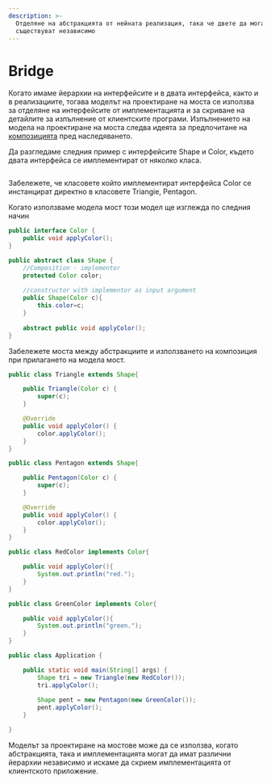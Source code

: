 ```yaml
---
description: >-
  Отделяне на абстракцията от нейната реализация, така че двете да могат да
  съществуват независимо
---
```


# Bridge

Когато имаме йерархии на интерфейсите и в двата интерфейса, както и в реализациите, тогава моделът на проектиране на моста се използва за отделяне на интерфейсите от имплементацията и за скриване на детайлите за изпълнение от клиентските програми. Изпълнението на модела на проектиране на моста следва идеята за предпочитане на [композицията](https://app.gitbook.com/o/c8e077E8abnSYoRWFCzu/s/-MUbVVR-jiMUx7iVRyw6/\~/changes/338/obektno-orientirano-programirane-2-chast/laboratorno-uprazhnenie-6/bridge/kompoziciya) пред наследяването.

Да разгледаме следния пример с интерфейсите Shape и Color, където двата интерфейса се имплементират от няколко класа.

<figure><img src="../../../.gitbook/assets/image (95).png" alt=""><figcaption></figcaption></figure>

Забележете, че класовете който имплементират интерфейса Color се инстанцират директно в  класовете Triangie, Pentagon.

Когато използваме модела мост този модел ще изглежда по следния начин

```java
public interface Color {
    public void applyColor();
}
```

```java
public abstract class Shape {
	//Composition - implementor
	protected Color color;
	
	//constructor with implementor as input argument
	public Shape(Color c){
		this.color=c;
	}
	
	abstract public void applyColor();
}
```

Забележете моста между абстракциите и използването на композиция при прилагането на  модела мост.

```java
public class Triangle extends Shape{

	public Triangle(Color c) {
		super(c);
	}

	@Override
	public void applyColor() {
		color.applyColor();
	} 
}
```

```java
public class Pentagon extends Shape{

	public Pentagon(Color c) {
		super(c);
	}

	@Override
	public void applyColor() {
		color.applyColor();
	} 
}
```
```java
public class RedColor implements Color{

	public void applyColor(){
		System.out.println("red.");
	}
}
```

```java
public class GreenColor implements Color{

	public void applyColor(){
		System.out.println("green.");
	}
}
```

```java
public class Application {

	public static void main(String[] args) {
		Shape tri = new Triangle(new RedColor());
		tri.applyColor();
		
		Shape pent = new Pentagon(new GreenColor());
		pent.applyColor();
	}

}
```

Моделът за проектиране на мостове може да се използва, когато абстракцията, така и имплементацията могат да имат различни йерархии независимо и искаме да скрием имплементацията от клиентското приложение.

